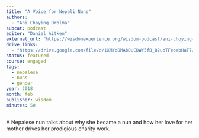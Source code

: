 ```yaml
---
title: "A Voice for Nepali Nuns"
authors:
  - "Ani Choying Drolma"
subcat: podcast
editor: "Daniel Aitken"
external_url: "https://wisdomexperience.org/wisdom-podcast/ani-choying-drolma/"
drive_links:
  - "https://drive.google.com/file/d/1XMYoDMAbDUCDWY5fB_82uoTFeoabHaT7/view?usp=drivesdk"
status: featured
course: engaged
tags:
  - nepalese
  - nuns
  - gender
year: 2018
month: feb
publisher: wisdom
minutes: 50
---
```


A Nepalese nun talks about why she became a nun and how her love for her mother drives her prodigious charity work.
